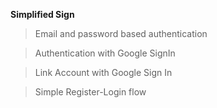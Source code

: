 **Simplified Sign** 

>Email and password based authentication 

>Authentication with Google SignIn

>Link Account with Google Sign In

>Simple Register-Login flow

